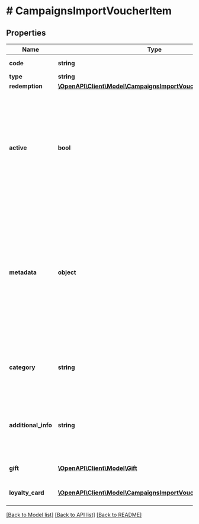 # # CampaignsImportVoucherItem

## Properties

Name | Type | Description | Notes
------------ | ------------- | ------------- | -------------
**code** | **string** | Unique custom voucher code. | [optional]
**type** | **string** | Type of voucher. | [optional]
**redemption** | [**\OpenAPI\Client\Model\CampaignsImportVoucherItemRedemption**](CampaignsImportVoucherItemRedemption.md) |  | [optional]
**active** | **bool** | A flag to toggle the voucher on or off. You can disable a voucher even though it&#39;s within the active period defined by the &#x60;start_date&#x60; and &#x60;expiration_date&#x60;.    - &#x60;true&#x60; indicates an *active* voucher - &#x60;false&#x60; indicates an *inactive* voucher | [optional]
**metadata** | **object** | The metadata object stores all custom attributes assigned to the voucher. A set of key/value pairs that you can attach to a voucher object. It can be useful for storing additional information about the voucher in a structured format. | [optional]
**category** | **string** | The category assigned to the campaign. Either pass this parameter OR the &#x60;category_id&#x60;. | [optional]
**additional_info** | **string** | An optional field to keep any extra textual information about the code such as a code description and details. | [optional]
**gift** | [**\OpenAPI\Client\Model\Gift**](Gift.md) | Defines the voucher gift details. | [optional]
**loyalty_card** | [**\OpenAPI\Client\Model\CampaignsImportVoucherLoyaltyCard**](CampaignsImportVoucherLoyaltyCard.md) | Defines the voucher loyalty card details. | [optional]

[[Back to Model list]](../../README.md#models) [[Back to API list]](../../README.md#endpoints) [[Back to README]](../../README.md)

